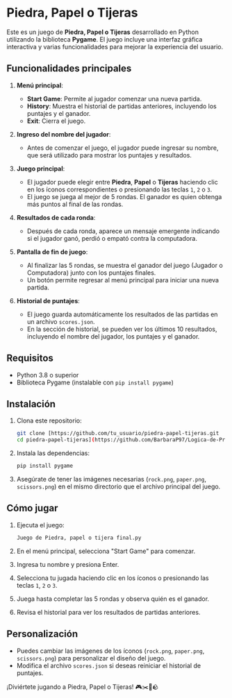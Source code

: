 # Piedra, Papel o Tijeras

Este es un juego de **Piedra, Papel o Tijeras** desarrollado en Python utilizando la biblioteca **Pygame**. El juego incluye una interfaz gráfica interactiva y varias funcionalidades para mejorar la experiencia del usuario.

## Funcionalidades principales

1. **Menú principal**:
   - **Start Game**: Permite al jugador comenzar una nueva partida.
   - **History**: Muestra el historial de partidas anteriores, incluyendo los puntajes y el ganador.
   - **Exit**: Cierra el juego.

2. **Ingreso del nombre del jugador**:
   - Antes de comenzar el juego, el jugador puede ingresar su nombre, que será utilizado para mostrar los puntajes y resultados.

3. **Juego principal**:
   - El jugador puede elegir entre **Piedra**, **Papel** o **Tijeras** haciendo clic en los íconos correspondientes o presionando las teclas `1`, `2` o `3`.
   - El juego se juega al mejor de 5 rondas. El ganador es quien obtenga más puntos al final de las rondas.

4. **Resultados de cada ronda**:
   - Después de cada ronda, aparece un mensaje emergente indicando si el jugador ganó, perdió o empató contra la computadora.

5. **Pantalla de fin de juego**:
   - Al finalizar las 5 rondas, se muestra el ganador del juego (Jugador o Computadora) junto con los puntajes finales.
   - Un botón permite regresar al menú principal para iniciar una nueva partida.

6. **Historial de puntajes**:
   - El juego guarda automáticamente los resultados de las partidas en un archivo `scores.json`.
   - En la sección de historial, se pueden ver los últimos 10 resultados, incluyendo el nombre del jugador, los puntajes y el ganador.

## Requisitos

- Python 3.8 o superior
- Biblioteca Pygame (instalable con `pip install pygame`)

## Instalación

1. Clona este repositorio:
   ```bash
   git clone [https://github.com/tu_usuario/piedra-papel-tijeras.git
   cd piedra-papel-tijeras](https://github.com/BarbaraP97/Logica-de-Programacion)
   ```

2. Instala las dependencias:
   ```bash
   pip install pygame
   ```

3. Asegúrate de tener las imágenes necesarias (`rock.png`, `paper.png`, `scissors.png`) en el mismo directorio que el archivo principal del juego.

## Cómo jugar

1. Ejecuta el juego:
   ```bash
   Juego de Piedra, papel o tijera final.py
   ```

2. En el menú principal, selecciona "Start Game" para comenzar.
3. Ingresa tu nombre y presiona Enter.
4. Selecciona tu jugada haciendo clic en los íconos o presionando las teclas `1`, `2` o `3`.
5. Juega hasta completar las 5 rondas y observa quién es el ganador.
6. Revisa el historial para ver los resultados de partidas anteriores.

## Personalización

- Puedes cambiar las imágenes de los íconos (`rock.png`, `paper.png`, `scissors.png`) para personalizar el diseño del juego.
- Modifica el archivo `scores.json` si deseas reiniciar el historial de puntajes.

¡Diviértete jugando a Piedra, Papel o Tijeras! 🎮✂️📄🪨
